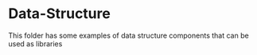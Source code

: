 # Data-Structure

This folder has some examples of data structure components that can be used as libraries


